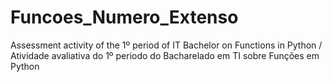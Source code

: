 # Funcoes_Numero_Extenso
Assessment activity of the 1º period of IT Bachelor on Functions in Python / Atividade avaliativa do 1º periodo do Bacharelado em TI sobre Funções em Python
